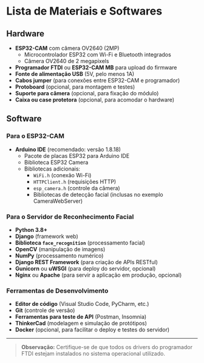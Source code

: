 # Lista de Materiais e Softwares

## Hardware

- **ESP32-CAM** com câmera OV2640 (2MP)
  - Microcontrolador ESP32 com Wi-Fi e Bluetooth integrados
  - Câmera OV2640 de 2 megapixels
- **Programador FTDI** ou **ESP32-CAM MB** para upload do firmware
- **Fonte de alimentação USB** (5V, pelo menos 1A)
- **Cabos jumper** (para conexões entre ESP32-CAM e programador)
- **Protoboard** (opcional, para montagem e testes)
- **Suporte para câmera** (opcional, para fixação do módulo)
- **Caixa ou case protetora** (opcional, para acomodar o hardware)

## Software

### Para o ESP32-CAM

- **Arduino IDE** (recomendado: versão 1.8.18)
  - Pacote de placas ESP32 para Arduino IDE
  - Biblioteca ESP32 Camera
  - Bibliotecas adicionais:
    - `WiFi.h` (conexão Wi-Fi)
    - `HTTPClient.h` (requisições HTTP)
    - `esp_camera.h` (controle da câmera)
    - Bibliotecas de detecção facial (inclusas no exemplo CameraWebServer)

### Para o Servidor de Reconhecimento Facial

- **Python 3.8+**
- **Django** (framework web)
- **Biblioteca `face_recognition`** (processamento facial)
- **OpenCV** (manipulação de imagens)
- **NumPy** (processamento numérico)
- **Django REST Framework** (para criação de APIs RESTful)
- **Gunicorn** ou **uWSGI** (para deploy do servidor, opcional)
- **Nginx** ou **Apache** (para servir a aplicação em produção, opcional)

### Ferramentas de Desenvolvimento

- **Editor de código** (Visual Studio Code, PyCharm, etc.)
- **Git** (controle de versão)
- **Ferramentas para teste de API** (Postman, Insomnia)
- **ThinkerCad** (modelagem e simulação de protótipos)
- **Docker** (opcional, para facilitar o deploy e testes do servidor)

---

> **Observação:** Certifique-se de que todos os drivers do programador FTDI estejam instalados no sistema operacional utilizado.
